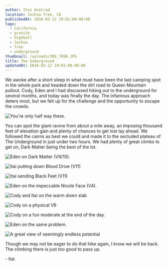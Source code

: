 ```yaml
---
author: Itai Axelrad
location: Joshua Tree, CA
publishedAt: 2016-02-12 19:01:00-08:00
tags:
  - California
  - granite
  - highball
  - Joshua
  - Tree
  - underground
thumbnail: /uploads/IMG_7898.JPG
title: The Underground
updatedAt: 2016-02-12 19:01:08-08:00
---
```


We awoke after a short sleep in what must have been the last camping spot in the whole park and headed down the dirt road to Queen Mountain pullout. Cody, Eden and I had discussed hiking out to the underground for several months, and today was finally the day. The infamous approach deters most, but we felt up for the challenge and the opportunity to escape the crowds.

![You're only half way there.](/uploads/IMG_7898.JPG)

You can spot the giant ravine from about a mile away, an imposing thousand feet of elevation gain and plenty of chances to get lost lay ahead. We followed the cairns as best we could and made it to the secluded plateau of The Underground in just under two hours. We had plenty of great climbs to get on, Dark Matter being the best of the lot.

![Eden on Dark Matter (V9/10).](/uploads/IMG_3509.jpg)

![Itai putting down Blood Drive (V11)](/uploads/IMG_3540.jpg)

![Itai sending Black Feet (V11)](/uploads/IMG_7881.JPG)

![Eden on the impeccable Nicole Face (V4).](/uploads/IMG_3486.jpg)

![Cody and Itai on the warm down slab](/uploads/IMG_7892.JPG)

![Cody on a physical V6](/uploads/IMG_7855.JPG)

![Cody on a fun moderate at the end of the day.](/uploads/IMG_3518.jpg)

![Eden on the same problem.](/uploads/IMG_3529.jpg)

![A great view of seemingly endless potential](/uploads/IMG_3508.jpg)

Though we may not be eager to do that hike again, I know we will be back. The climbing there is just too good to pass up.

\- Itai
